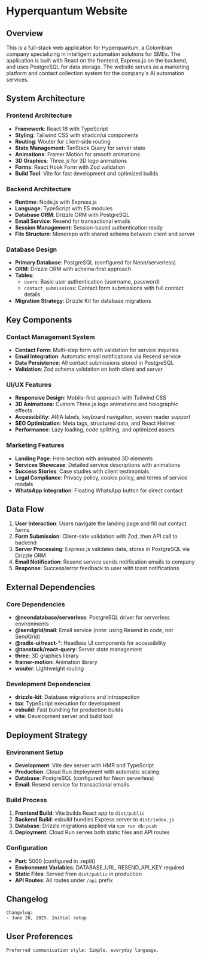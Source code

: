 # Hyperquantum Website

## Overview

This is a full-stack web application for Hyperquantum, a Colombian company specializing in intelligent automation solutions for SMEs. The application is built with React on the frontend, Express.js on the backend, and uses PostgreSQL for data storage. The website serves as a marketing platform and contact collection system for the company's AI automation services.

## System Architecture

### Frontend Architecture
- **Framework**: React 18 with TypeScript
- **Styling**: Tailwind CSS with shadcn/ui components
- **Routing**: Wouter for client-side routing
- **State Management**: TanStack Query for server state
- **Animations**: Framer Motion for smooth animations
- **3D Graphics**: Three.js for 3D logo animations
- **Forms**: React Hook Form with Zod validation
- **Build Tool**: Vite for fast development and optimized builds

### Backend Architecture
- **Runtime**: Node.js with Express.js
- **Language**: TypeScript with ES modules
- **Database ORM**: Drizzle ORM with PostgreSQL
- **Email Service**: Resend for transactional emails
- **Session Management**: Session-based authentication ready
- **File Structure**: Monorepo with shared schema between client and server

### Database Design
- **Primary Database**: PostgreSQL (configured for Neon/serverless)
- **ORM**: Drizzle ORM with schema-first approach
- **Tables**:
  - `users`: Basic user authentication (username, password)
  - `contact_submissions`: Contact form submissions with full contact details
- **Migration Strategy**: Drizzle Kit for database migrations

## Key Components

### Contact Management System
- **Contact Form**: Multi-step form with validation for service inquiries
- **Email Integration**: Automatic email notifications via Resend service
- **Data Persistence**: All contact submissions stored in PostgreSQL
- **Validation**: Zod schema validation on both client and server

### UI/UX Features
- **Responsive Design**: Mobile-first approach with Tailwind CSS
- **3D Animations**: Custom Three.js logo animations and holographic effects
- **Accessibility**: ARIA labels, keyboard navigation, screen reader support
- **SEO Optimization**: Meta tags, structured data, and React Helmet
- **Performance**: Lazy loading, code splitting, and optimized assets

### Marketing Features
- **Landing Page**: Hero section with animated 3D elements
- **Services Showcase**: Detailed service descriptions with animations
- **Success Stories**: Case studies with client testimonials
- **Legal Compliance**: Privacy policy, cookie policy, and terms of service modals
- **WhatsApp Integration**: Floating WhatsApp button for direct contact

## Data Flow

1. **User Interaction**: Users navigate the landing page and fill out contact forms
2. **Form Submission**: Client-side validation with Zod, then API call to backend
3. **Server Processing**: Express.js validates data, stores in PostgreSQL via Drizzle ORM
4. **Email Notification**: Resend service sends notification emails to company
5. **Response**: Success/error feedback to user with toast notifications

## External Dependencies

### Core Dependencies
- **@neondatabase/serverless**: PostgreSQL driver for serverless environments
- **@sendgrid/mail**: Email service (note: using Resend in code, not SendGrid)
- **@radix-ui/react-***: Headless UI components for accessibility
- **@tanstack/react-query**: Server state management
- **three**: 3D graphics library
- **framer-motion**: Animation library
- **wouter**: Lightweight routing

### Development Dependencies
- **drizzle-kit**: Database migrations and introspection
- **tsx**: TypeScript execution for development
- **esbuild**: Fast bundling for production builds
- **vite**: Development server and build tool

## Deployment Strategy

### Environment Setup
- **Development**: Vite dev server with HMR and TypeScript
- **Production**: Cloud Run deployment with automatic scaling
- **Database**: PostgreSQL (configured for Neon serverless)
- **Email**: Resend service for transactional emails

### Build Process
1. **Frontend Build**: Vite builds React app to `dist/public`
2. **Backend Build**: esbuild bundles Express server to `dist/index.js`
3. **Database**: Drizzle migrations applied via `npm run db:push`
4. **Deployment**: Cloud Run serves both static files and API routes

### Configuration
- **Port**: 5000 (configured in .replit)
- **Environment Variables**: DATABASE_URL, RESEND_API_KEY required
- **Static Files**: Served from `dist/public` in production
- **API Routes**: All routes under `/api` prefix

## Changelog

```
Changelog:
- June 20, 2025. Initial setup
```

## User Preferences

```
Preferred communication style: Simple, everyday language.
```